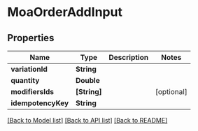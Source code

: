 # MoaOrderAddInput

## Properties
Name | Type | Description | Notes
------------ | ------------- | ------------- | -------------
**variationId** | **String** |  | 
**quantity** | **Double** |  | 
**modifiersIds** | **[String]** |  | [optional] 
**idempotencyKey** | **String** |  | 

[[Back to Model list]](../README.md#documentation-for-models) [[Back to API list]](../README.md#documentation-for-api-endpoints) [[Back to README]](../README.md)


